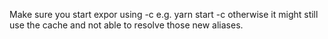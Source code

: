 Make sure you start expor using -c e.g. yarn start -c otherwise it might still use the cache and not able to resolve those new aliases.